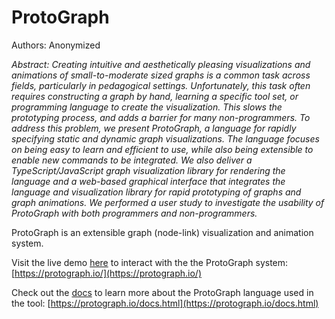 # ProtoGraph

Authors: Anonymized

*Abstract: Creating intuitive and aesthetically pleasing visualizations and animations of small-to-moderate sized graphs is a common task across fields, particularly in pedagogical settings. Unfortunately, this task often requires constructing a graph by hand, learning a specific tool set, or programming language to create the visualization. This slows the prototyping process, and adds a barrier for many non-programmers. To address this problem, we present ProtoGraph, a language for rapidly specifying static and dynamic graph visualizations. The language focuses on being easy to learn and efficient to use, while also being extensible to enable new commands to be integrated. We also deliver a TypeScript/JavaScript graph visualization library for rendering the language and a web-based graphical interface that integrates the language and visualization library for rapid prototyping of graphs and graph animations. We performed a user study to investigate the usability of ProtoGraph with both programmers and non-programmers.*



ProtoGraph is an extensible graph (node-link) visualization and animation system.

Visit the live demo [here](https://protograph.io/) to interact with the the ProtoGraph system: [https://protograph.io/](https://protograph.io/)

Check out the [docs](https://protograph.io/docs.html) to learn more about the ProtoGraph language used in the tool: [https://protograph.io/docs.html](https://protograph.io/docs.html)
